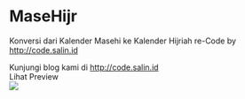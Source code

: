 # MaseHijr
Konversi dari Kalender Masehi ke Kalender Hijriah
re-Code by http://code.salin.id<br>

Kunjungi blog kami di http://code.salin.id<br>
Lihat Preview <br>
<img src='https://1.bp.blogspot.com/-SJbjG8X5kew/VvDooZWe6_I/AAAAAAAAAEw/4OUx2f9UqN4D1HdDX6HDpBzwECYSDhBcg/s320/example.PNG'>

